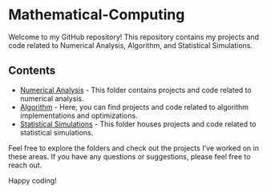# Mathematical-Computing

Welcome to my GitHub repository! This repository contains my projects and code related to Numerical Analysis, Algorithm, and Statistical Simulations.

## Contents

- [Numerical Analysis]([link-to-numerical-analysis-folder](https://github.com/kerryzl77/Mathematical-Computing/blob/main/Numerical%20Approximation.ipynb)) - This folder contains projects and code related to numerical analysis.
- [Algorithm](link-to-algorithm-folder) - Here, you can find projects and code related to algorithm implementations and optimizations.
- [Statistical Simulations](link-to-statistical-simulations-folder) - This folder houses projects and code related to statistical simulations.

Feel free to explore the folders and check out the projects I've worked on in these areas. If you have any questions or suggestions, please feel free to reach out.

Happy coding!

